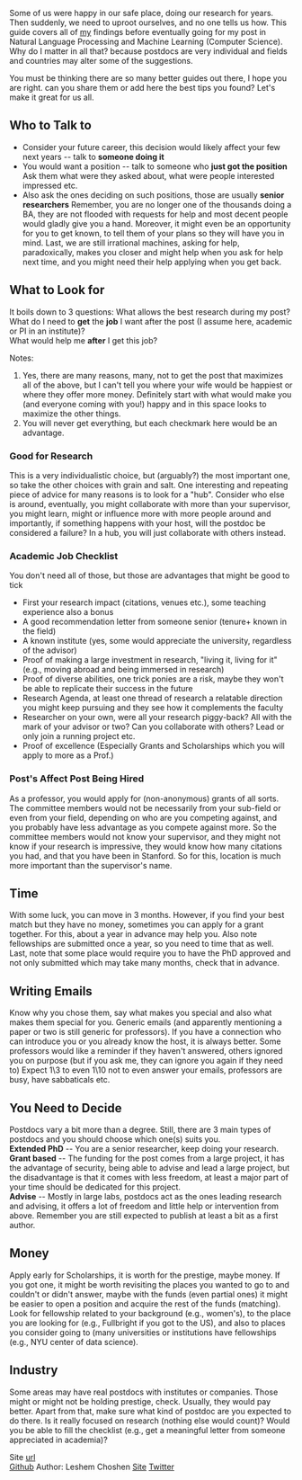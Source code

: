 <!-- # Ways to sieve through new papers and look for related ones -->

Some of us were happy in our safe place, doing our research for years. Then suddenly, we need to uproot ourselves, and no one tells us how.
This guide covers all of [my](https://ktilana.wixsite.com/leshem-choshen) findings before eventually going for my post in Natural Language Processing and Machine Learning (Computer Science). Why do I matter in all that? because postdocs are very individual and fields and countries may alter some of the suggestions.

You must be thinking there are so many better guides out there, I hope you are right. can you share them or add here the best tips you found? Let's make it great for us all.

## Who to Talk to
- Consider your future career, this decision would likely affect your few next years -- talk to **someone doing it**
- You would want a position -- talk to someone who **just got the position**
Ask them what were they asked about, what were people interested impressed etc.
- Also ask the ones deciding on such positions, those are usually **senior researchers**
Remember, you are no longer one of the thousands doing a BA, they are not flooded with requests for help and most decent people would gladly give you a hand. Moreover, it might even be an opportunity for you to get known, to tell them of your plans so they will have you in mind. Last, we are still irrational machines, asking for help, paradoxically, makes you closer and might help when you ask for help next time, and you might need their help applying when you get back.

## What to Look for
It boils down to 3 questions: 
What allows the best research during my post?  
What do I need to **get** the **job** I want after the post (I assume here, academic or PI in an institute)?  
What would help me **after** I get this job?  

Notes:
1. Yes, there are many reasons, many, not to get the post that maximizes all of the above, but I can't tell you where your wife would be happiest or where they offer more money. Definitely start with what would make you (and everyone coming with you!) happy and in this space looks to maximize the other things.
1. You will never get everything, but each checkmark here would be an advantage.
### Good for Research
This is a very individualistic choice, but (arguably?) the most important one, so take the other choices with grain and salt.
One interesting and repeating piece of advice for many reasons is to look for a "hub". Consider who else is around, eventually, you might collaborate with more than your supervisor, you might learn, might or influence more with more people around and importantly, if something happens with your host, will the postdoc be considered a failure? In a hub, you will just collaborate with others instead.
### Academic Job Checklist
You don't need all of those, but those are advantages that might be good to tick
- First your research impact (citations, venues etc.), some teaching experience also a bonus  
- A good recommendation letter from someone senior (tenure+ known in the field)  
- A known institute (yes, some would appreciate the university, regardless of the advisor)  
- Proof of making a large investment in research, "living it, living for it" (e.g., moving abroad and being immersed in research)  
- Proof of diverse abilities, one trick ponies are a risk, maybe they won't be able to replicate their success in the future  
- Research Agenda, at least one thread of research a relatable direction you might keep pursuing and they see how it complements the faculty  
- Researcher on your own, were all your research piggy-back? All with the mark of your advisor or two? Can you collaborate with others? Lead or only join a running project etc.  
- Proof of excellence (Especially Grants and Scholarships which you will apply to more as a Prof.)  

### Post's Affect Post Being Hired
As a professor, you would apply for (non-anonymous) grants of all sorts. The committee members would not be necessarily from your sub-field or even from your field, depending on who are you competing against, and you probably have less advantage as you compete against more. So the committee members would not know your supervisor, and they might not know if your research is impressive, they would know how many citations you had, and that you have been in Stanford. So for this, location is much more important than the supervisor's name.
## Time
With some luck, you can move in 3 months. However, if you find your best match but they have no money, sometimes you can apply for a grant together. For this, about a year in advance may help you. Also note fellowships are submitted once a year, so you need to time that as well. Last, note that some place would require you to have the PhD approved and not only submitted which may take many months, check that in advance.
## Writing Emails
Know why you chose them, say what makes you special and also what makes them special for you. Generic emails (and apparently mentioning a paper or two is still generic for professors).
If you have a connection who can introduce you or you already know the host, it is always better.
Some professors would like a reminder if they haven't answered, others ignored you on purpose (but if you ask me, they can ignore you again if they need to)
Expect 1\3 to even 1\10 not to even answer your emails, professors are busy, have sabbaticals etc.
## You Need to Decide
Postdocs vary a bit more than a degree. Still, there are 3 main types of postdocs and you should choose which one(s) suits you.  
**Extended PhD** -- You are a senior researcher, keep doing your research.  
**Grant based** -- The funding for the post comes from a large project, it has the advantage of security, being able to advise and lead a large project, but the disadvantage is that it comes with less freedom, at least a major part of your time should be dedicated for this project.  
**Advise** -- Mostly in large labs, postdocs act as the ones leading research and advising, it offers a lot of freedom and little help or intervention from above. Remember you are still expected to publish at least a bit as a first author.  

## Money
Apply early for Scholarships, it is worth for the prestige, maybe money. If you got one, it might be worth revisiting the places you wanted to go to and couldn't or didn't answer, maybe with the funds (even partial ones) it might be easier to open a position and acquire the rest of the funds (matching).
Look for fellowship related to your background (e.g., women's), to the place you are looking for (e.g., Fullbright if you got to the US), and also to places you consider going to (many universities or institutions have fellowships (e.g., NYU center of data science).
## Industry
Some areas may have real postdocs with institutes or companies. Those might or might not be holding prestige, check. Usually, they would pay better. Apart from that, make sure what kind of postdoc are you expected to do there. Is it really focused on research (nothing else would count)? Would you be able to fill the checklist (e.g., get a meaningful letter from someone appreciated in academia)?


Site [url](https://borgr.github.io/post/)  
[Github](https://github.com/borgr/post/)
Author: Leshem Choshen [Site](https://ktilana.wixsite.com/leshem-choshen) [Twitter](https://twitter.com/LChoshen)
